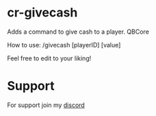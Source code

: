 # cr-givecash
Adds a command to give cash to a player. QBCore

How to use:
/givecash [playerID] [value]

Feel free to edit to your liking!

# Support

For support join my [discord](https://discord.gg/feS9hMUPuf)
